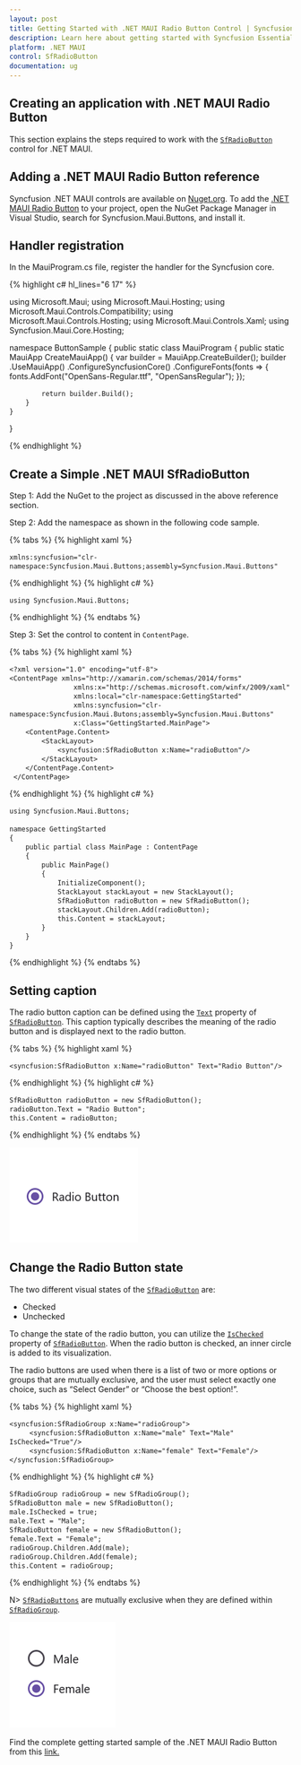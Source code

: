 ```yaml
---
layout: post
title: Getting Started with .NET MAUI Radio Button Control | Syncfusion
description: Learn here about getting started with Syncfusion Essential Studio .NET MAUI Radio Button control, its elements and more.
platform: .NET MAUI
control: SfRadioButton
documentation: ug
---
```


## Creating an application with .NET MAUI Radio Button

This section explains the steps required to work with the [`SfRadioButton`](https://help.syncfusion.com/cr/maui/Syncfusion.Maui.Buttons.SfRadioButton.html) control for .NET MAUI.

## Adding a .NET MAUI Radio Button reference

Syncfusion .NET MAUI controls are available on [Nuget.org](https://www.nuget.org/). To add the [.NET MAUI Radio Button](https://www.syncfusion.com/maui-controls/maui-radio-button) to your project, open the NuGet Package Manager in Visual Studio, search for Syncfusion.Maui.Buttons, and install it.

## Handler registration 

In the MauiProgram.cs file, register the handler for the Syncfusion core.

{% highlight c# hl_lines="6 17" %}

using Microsoft.Maui;
using Microsoft.Maui.Hosting;
using Microsoft.Maui.Controls.Compatibility;
using Microsoft.Maui.Controls.Hosting;
using Microsoft.Maui.Controls.Xaml;
using Syncfusion.Maui.Core.Hosting;

namespace ButtonSample
{
    public static class MauiProgram
    {
        public static MauiApp CreateMauiApp()
        {
            var builder = MauiApp.CreateBuilder();
            builder
            .UseMauiApp<App>()
            .ConfigureSyncfusionCore()
            .ConfigureFonts(fonts =>
            {
                fonts.AddFont("OpenSans-Regular.ttf", "OpenSansRegular");
            });

            return builder.Build();
        }      
    }
}   

{% endhighlight %}

## Create a Simple .NET MAUI SfRadioButton

Step 1: Add the NuGet to the project as discussed in the above reference section. 

Step 2: Add the namespace as shown in the following code sample.

{% tabs %}
{% highlight xaml %}

    xmlns:syncfusion="clr-namespace:Syncfusion.Maui.Buttons;assembly=Syncfusion.Maui.Buttons"

{% endhighlight %}
{% highlight c# %}

    using Syncfusion.Maui.Buttons;

{% endhighlight %}
{% endtabs %}

Step 3: Set the control to content in `ContentPage`.

{% tabs %}
{% highlight xaml %}

    <?xml version="1.0" encoding="utf-8">
    <ContentPage xmlns="http://xamarin.com/schemas/2014/forms"
                    xmlns:x="http://schemas.microsoft.com/winfx/2009/xaml"
                    xmlns:local="clr-namespace:GettingStarted"
	                xmlns:syncfusion="clr-namespace:Syncfusion.Maui.Butons;assembly=Syncfusion.Maui.Buttons" 
	                x:Class="GettingStarted.MainPage">
        <ContentPage.Content>
            <StackLayout>
                <syncfusion:SfRadioButton x:Name="radioButton"/>        
            </StackLayout>
        </ContentPage.Content>
     </ContentPage>

{% endhighlight %}
{% highlight c# %}

    using Syncfusion.Maui.Buttons;

    namespace GettingStarted
    {
        public partial class MainPage : ContentPage
        {
            public MainPage()
            {
                InitializeComponent();
                StackLayout stackLayout = new StackLayout();
                SfRadioButton radioButton = new SfRadioButton();
                stackLayout.Children.Add(radioButton);
                this.Content = stackLayout;
            }
        }
    }

{% endhighlight %}
{% endtabs %}

## Setting caption

The radio button caption can be defined using the [`Text`](https://help.syncfusion.com/cr/maui/Syncfusion.Maui.Buttons.ToggleButton.html#Syncfusion_Maui_Buttons_ToggleButton_Text) property of [`SfRadioButton`](https://help.syncfusion.com/cr/maui/Syncfusion.Maui.Buttons.SfRadioButton.html). This caption typically describes the meaning of the radio button and is displayed next to the radio button.
 
{% tabs %}
{% highlight xaml %}

    <syncfusion:SfRadioButton x:Name="radioButton" Text="Radio Button"/>

{% endhighlight %}
{% highlight c# %}

    SfRadioButton radioButton = new SfRadioButton();
    radioButton.Text = "Radio Button";
    this.Content = radioButton;

{% endhighlight %}
{% endtabs %}

![.NET MAUI Radio Button](Images/Getting-Started/radiobutton.png)

## Change the Radio Button state

The two different visual states of the [`SfRadioButton`](https://help.syncfusion.com/cr/maui/Syncfusion.Maui.Buttons.SfRadioButton.html) are:

* Checked
* Unchecked

To change the state of the radio button, you can utilize the [`IsChecked`](https://help.syncfusion.com/cr/maui/Syncfusion.Maui.Buttons.SfRadioButton.html#Syncfusion_Maui_Buttons_SfRadioButton_IsChecked) property of [`SfRadioButton`](https://help.syncfusion.com/cr/maui/Syncfusion.Maui.Buttons.SfRadioButton.html). When the radio button is checked, an inner circle is added to its visualization.

The radio buttons are used when there is a list of two or more options or groups that are mutually exclusive, and the user must select exactly one choice, such as “Select Gender” or “Choose the best option!”.

{% tabs %}
{% highlight xaml %}

    <syncfusion:SfRadioGroup x:Name="radioGroup">
         <syncfusion:SfRadioButton x:Name="male" Text="Male" IsChecked="True"/>
         <syncfusion:SfRadioButton x:Name="female" Text="Female"/>
    </syncfusion:SfRadioGroup>

{% endhighlight %}
{% highlight c# %}

    SfRadioGroup radioGroup = new SfRadioGroup();
    SfRadioButton male = new SfRadioButton();
    male.IsChecked = true;
    male.Text = "Male";
    SfRadioButton female = new SfRadioButton();
    female.Text = "Female";
    radioGroup.Children.Add(male);
    radioGroup.Children.Add(female);
    this.Content = radioGroup;

{% endhighlight %}
{% endtabs %}

N> [`SfRadioButtons`](https://help.syncfusion.com/cr/maui/Syncfusion.Maui.Buttons.SfRadioButton.html) are mutually exclusive when they are defined within [`SfRadioGroup`](https://help.syncfusion.com/cr/maui/Syncfusion.Maui.Buttons.SfRadioGroup.html).

![.NET MAUI Radio Button](Images/Getting-Started/statechange.png)

Find the complete getting started sample of the .NET MAUI Radio Button from this [link.](https://github.com/SyncfusionExamples/maui-radiobutton-samples)

